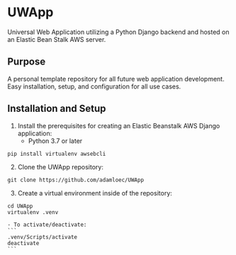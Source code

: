 # UWApp
Universal Web Application utilizing a Python Django backend and hosted on an Elastic Bean Stalk AWS server.

## Purpose
A personal template repository for all future web application development. Easy installation, setup, and configuration for all use cases.

## Installation and Setup
1. Install the prerequisites for creating an Elastic Beanstalk AWS Django application:
    - Python 3.7 or later
```
pip install virtualenv awsebcli
``` 
2. Clone the UWApp repository:
```
git clone https://github.com/adamloec/UWApp
```
3. Create a virtual environment inside of the repository:
```
cd UWApp
virtualenv .venv
```
    - To activate/deactivate:
    ```
    .venv/Scripts/activate
    deactivate
    ```